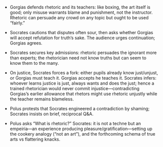 - Gorgias defends rhetoric and its teachers: like boxing, the art itself is good; only misuse warrants blame and punishment, not the instructor. Rhetoric can persuade any crowd on any topic but ought to be used “fairly.”

- Socrates cautions that disputes often sour, then asks whether Gorgias will accept refutation for truth’s sake. The audience urges continuation; Gorgias agrees.

- Socrates secures key admissions: rhetoric persuades the ignorant more than experts; the rhetorician need not know truths but can seem to know them to the many.

- On justice, Socrates forces a fork: either pupils already know just/unjust, or Gorgias must teach it. Gorgias accepts he teaches it. Socrates infers: whoever learns justice is just, always wants and does the just; hence a trained rhetorician would never commit injustice—contradicting Gorgias’s earlier allowance that rhetors might use rhetoric unjustly while the teacher remains blameless.

- Polus protests that Socrates engineered a contradiction by shaming; Socrates insists on brief, reciprocal Q&A.

- Polus asks “What is rhetoric?” Socrates: it is not a techne but an empeiria—an experience producing pleasure/gratification—setting up the cookery analogy (“not an art”), and the forthcoming schema of true arts vs flattering knacks.